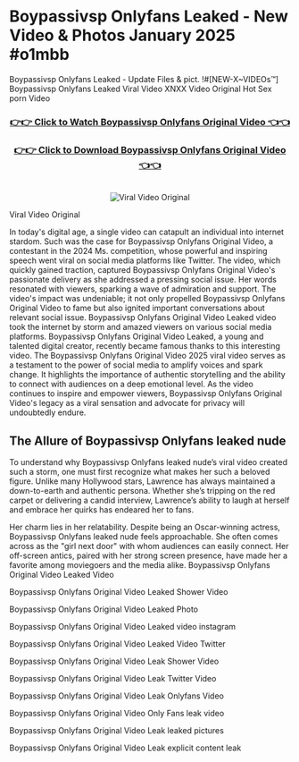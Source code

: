 # Boypassivsp Onlyfans Leaked - New Video & Photos January 2025 #o1mbb

Boypassivsp Onlyfans Leaked - Update Files & pict. !#[NEW-X~VIDEOs™] Boypassivsp Onlyfans Leaked Viral Video XNXX Video Original Hot Sex porn Video
<br>
<div align="center">
<h3><a href="https://links2leaks.com?utm_source=boypassivsp&utm_medium=gitlong" rel="nofollow">👉👉 Click to Watch Boypassivsp Onlyfans Original Video 👈👈</a></h3>
<h3><a href="https://links2leaks.com?utm_source=boypassivsp&utm_medium=gitlong" rel="nofollow">👉👉 Click to Download Boypassivsp Onlyfans Original Video 👈👈</a></h3>
<br>
<a href="https://links2leaks.com?utm_source=boypassivsp&utm_medium=gitlong" rel="nofollow"><img src="https://i.ibb.co/Gkj2r4b/banner.png" alt="Viral Video Original" style="max-width: 100%; display: inline-block;" data-target="animated-image.originalImage"></a>
</div>

Viral Video Original

In today's digital age, a single video can catapult an individual into internet stardom. Such was the case for Boypassivsp Onlyfans Original Video, a contestant in the 2024 Ms. competition, whose powerful and inspiring speech went viral on social media platforms like Twitter.
The video, which quickly gained traction, captured Boypassivsp Onlyfans Original Video's passionate delivery as she addressed a pressing social issue. Her words resonated with viewers, sparking a wave of admiration and support. The video's impact was undeniable; it not only propelled Boypassivsp Onlyfans Original Video to fame but also ignited important conversations about relevant social issue.
Boypassivsp Onlyfans Original Video Leaked video took the internet by storm and amazed viewers on various social media platforms. Boypassivsp Onlyfans Original Video Leaked, a young and talented digital creator, recently became famous thanks to this interesting video.
The Boypassivsp Onlyfans Original Video 2025 viral video serves as a testament to the power of social media to amplify voices and spark change. It highlights the importance of authentic storytelling and the ability to connect with audiences on a deep emotional level. As the video continues to inspire and empower viewers, Boypassivsp Onlyfans Original Video's legacy as a viral sensation and advocate for privacy will undoubtedly endure.

<h2>The Allure of Boypassivsp Onlyfans leaked nude</h2>


To understand why Boypassivsp Onlyfans leaked nude’s viral video created such a storm, one must first recognize what makes her such a beloved figure. Unlike many Hollywood stars, Lawrence has always maintained a down-to-earth and authentic persona. Whether she’s tripping on the red carpet or delivering a candid interview, Lawrence’s ability to laugh at herself and embrace her quirks has endeared her to fans.

Her charm lies in her relatability. Despite being an Oscar-winning actress, Boypassivsp Onlyfans leaked nude feels approachable. She often comes across as the "girl next door" with whom audiences can easily connect. Her off-screen antics, paired with her strong screen presence, have made her a favorite among moviegoers and the media alike.
Boypassivsp Onlyfans Original Video Leaked Video

Boypassivsp Onlyfans Original Video Leaked Shower Video

Boypassivsp Onlyfans Original Video Leaked Photo

Boypassivsp Onlyfans Original Video Leaked video instagram

Boypassivsp Onlyfans Original Video Leaked Video Twitter

Boypassivsp Onlyfans Original Video Leak Shower Video

Boypassivsp Onlyfans Original Video Leak Twitter Video

Boypassivsp Onlyfans Original Video Leak Onlyfans Video

Boypassivsp Onlyfans Original Video Only Fans leak video

Boypassivsp Onlyfans Original Video Leak leaked pictures

Boypassivsp Onlyfans Original Video Leak explicit content leak
